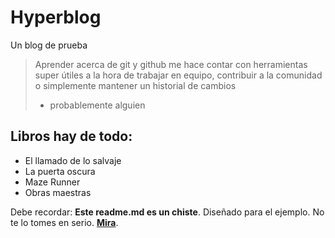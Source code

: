 # Hyperblog 
Un blog de prueba
> Aprender acerca de git y github me hace contar con herramientas super útiles a la hora de trabajar en equipo, contribuir a la comunidad o simplemente mantener un historial de cambios
> - probablemente alguien

## Libros hay de todo:
* El llamado de lo salvaje
* La puerta oscura
* Maze Runner
* Obras maestras

Debe recordar: **Este readme.md es un chiste**. Diseñado para el ejemplo. No te lo tomes en serio. [**Mira**](https://lichess.org/ "Mira").
